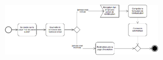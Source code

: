 ![Diagramme d'activité pour l'UC mot de passe oublié](../../../diagrammes/packages/01-authentification/03-mot-de-passe-oublié/01-03-diag-activité.png)
